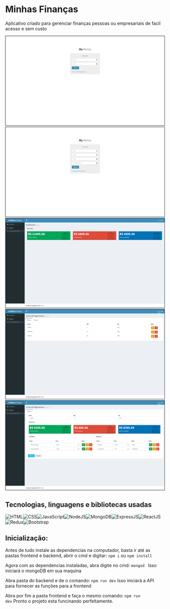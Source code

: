 # Minhas Finanças

Aplicativo criado para gerenciar finanças pessoas ou empresariais de facil acesso e sem custo

<img src='./.github/login.png' alt='Login' border=1 >
<img src='./.github/signup.png' alt='Sign Up' border=1 >
<img src='./.github/dashboard.png' alt='Dashboard' border=1 >
<img src='./.github/billingCycleList.png' alt='Billing Cycle List' border=1 >
<img src='./.github/billingCycleModify.png' alt='Billing Cycle Modify' border=1 >

## Tecnologias, linguagens e bibliotecas usadas
<img src='https://img.shields.io/badge/HTML5-E34F26?style=for-the-badge&logo=html5&logoColor=white' alt='HTML'><img src='https://img.shields.io/badge/CSS3-1572B6?style=for-the-badge&logo=css3&logoColor=white' alt='CSS'><img src='https://img.shields.io/badge/JavaScript-323330?style=for-the-badge&logo=javascript&logoColor=F7DF1E' alt='JavaScript'><img src='https://img.shields.io/badge/Node.js-339933?style=for-the-badge&logo=nodedotjs&logoColor=white' alt='NodeJS'><img src='https://img.shields.io/badge/MongoDB-4EA94B?style=for-the-badge&logo=mongodb&logoColor=white' alt='MongoDB'><img src='https://img.shields.io/badge/Express.js-000000?style=for-the-badge&logo=express&logoColor=white' alt='ExpressJS'><img src='https://img.shields.io/badge/React-20232A?style=for-the-badge&logo=react&logoColor=61DAFB' alt='ReactJS'><img src='https://img.shields.io/badge/Redux-593D88?style=for-the-badge&logo=redux&logoColor=white' alt='Redux'><img src='https://img.shields.io/badge/Bootstrap-563D7C?style=for-the-badge&logo=bootstrap&logoColor=white' alt='Bootstrap'>

## Inicialização:
Antes de tudo instale as dependencias na computador, basta ir até as pastas frontend e backend, abrir o cmd e digitar:
<CODE>npm i</CODE>
ou
<CODE>npm install</CODE>

Agora com as dependencias instaladas, abra digite no cmd:
<CODE>mongod </CODE>
Isso iniciará o mongoDB em sua maquina

Abra pasta do backend e de o comando:
<CODE>npm run dev</CODE>
Isso iniciará a API para fornecer as funções para a frontend

Abra por fim a pasta frontend e faça o mesmo comando:
<CODE>npm run dev</CODE>
Pronto o projeto esta funcinando perfeitamente.

